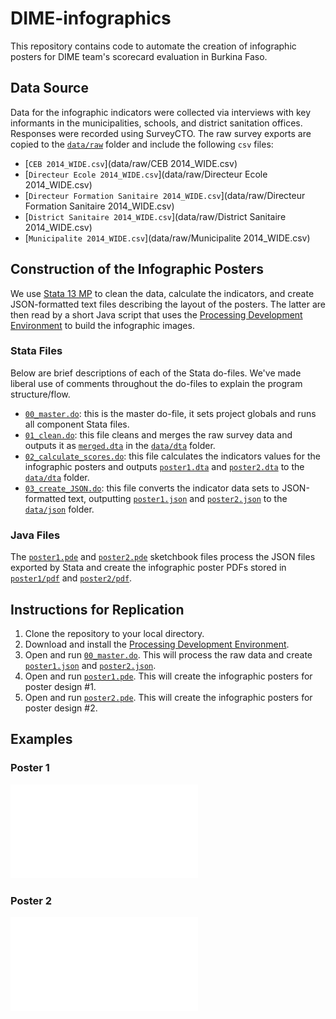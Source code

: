 # DIME-infographics
This repository contains code to automate the creation of infographic posters for DIME team's scorecard evaluation in Burkina Faso.

## Data Source
Data for the infographic indicators were collected via interviews with key informants in the municipalities, schools, and district sanitation offices. Responses were recorded using SurveyCTO. The raw survey exports are copied to the [`data/raw`](data/raw) folder and include the following `csv` files:

 - [`CEB 2014_WIDE.csv`](data/raw/CEB 2014_WIDE.csv)
 - [`Directeur Ecole 2014_WIDE.csv`](data/raw/Directeur Ecole 2014_WIDE.csv)
 - [`Directeur Formation Sanitaire 2014_WIDE.csv`](data/raw/Directeur Formation Sanitaire 2014_WIDE.csv)
 - [`District Sanitaire 2014_WIDE.csv`](data/raw/District Sanitaire 2014_WIDE.csv)
 - [`Municipalite 2014_WIDE.csv`](data/raw/Municipalite 2014_WIDE.csv)
 
## Construction of the Infographic Posters
We use [Stata 13 MP](http://www.stata.com/) to clean the data, calculate the indicators, and create JSON-formatted text files describing the layout of the posters. The latter are then read by a short Java script that uses the [Processing Development Environment](https://processing.org/) to build the infographic images.

### Stata Files
Below are brief descriptions of each of the Stata do-files. We've made liberal use of comments throughout the do-files to explain the program structure/flow.

 - [`00_master.do`](00_master.do): this is the master do-file, it sets project globals and runs all component Stata files.
 - [`01_clean.do`](01_clean.do): this file cleans and merges the raw survey data and outputs it as [`merged.dta`](data/dta/merged.dta) in the [`data/dta`](data/dta) folder.
 - [`02_calculate_scores.do`](02_calculate_scores.do): this file calculates the indicators values for the infographic posters and outputs [`poster1.dta`](data/dta/poster1.dta) and [`poster2.dta`](data/dta/poster2.dta) to the [`data/dta`](data/dta) folder.
 - [`03_create_JSON.do`](03_create_JSON.do): this file converts the indicator data sets to JSON-formatted text, outputting [`poster1.json`](data/json/poster1.json) and [`poster2.json`](data/json/poster2.json) to the [`data/json`](data/json) folder.

### Java Files
The [`poster1.pde`](poster1/poster1.pde) and [`poster2.pde`](poster2/poster2.pde) sketchbook files process the JSON files exported by Stata and create the infographic poster PDFs stored in [`poster1/pdf`](poster1/pdf) and [`poster2/pdf`](poster2/pdf).

## Instructions for Replication

  1. Clone the repository to your local directory.
  2. Download and install the [Processing Development Environment](https://processing.org/download/?processing).
  3. Open and run [`00_master.do`](00_master.do). This will process the raw data and create [`poster1.json`](data/json/poster1.json) and [`poster2.json`](data/json/poster2.json).
  4. Open and run [`poster1.pde`](poster1/poster1.pde). This will create the infographic posters for poster design #1.
  5. Open and run [`poster2.pde`](poster2/poster2.pde). This will create the infographic posters for poster design #2.

## Examples

### Poster 1
![ABSOUYA Slide](poster1/pdf/ABSOUYA.pdf)

### Poster 2
![ABSOUYA Slide](poster2/pdf/ABSOUYA.pdf)
